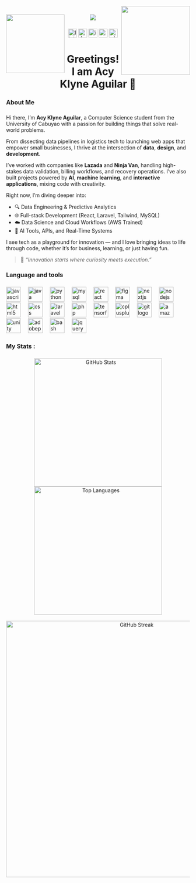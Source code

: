 <img align="right" height="188" src="https://user-images.githubusercontent.com/74038190/212748830-4c709398-a386-4761-84d7-9e10b98fbe6e.gif"  />

###

<img align="left" height="160" src="https://user-images.githubusercontent.com/74038190/214644152-52f47eb3-5e31-4f47-8758-05c9468d5596.gif"  />

###

<div align="center">
  <img src="https://visitor-badge.laobi.icu/badge?page_id=acyklyne.acyklyne&"  />
</div>

###

<div align="center">
  <img src="https://img.shields.io/static/v1?message=LinkedIn&logo=linkedin&label=&color=0077B5&logoColor=white&labelColor=&style=flat" height="24" alt="linkedin logo"  />
  <img src="https://img.shields.io/static/v1?message=Facebook&logo=facebook&label=&color=1877F2&logoColor=white&labelColor=&style=flat" height="24" alt="facebook logo"  />
  <img src="https://img.shields.io/static/v1?message=Instagram&logo=instagram&label=&color=E4405F&logoColor=white&labelColor=&style=flat" height="24" alt="instagram logo"  />
  <img src="https://img.shields.io/static/v1?message=Gmail&logo=gmail&label=&color=D14836&logoColor=white&labelColor=&style=flat" height="24" alt="gmail logo"  />
  <img src="https://img.shields.io/static/v1?message=Whatsapp&logo=whatsapp&label=&color=25D366&logoColor=white&labelColor=&style=flat" height="24" alt="whatsapp logo"  />
</div>

###

<h1 align="center">Greetings! I am Acy Klyne Aguilar 👋</h1>

###

<h3 align="left">About Me</h3>

###

Hi there, I’m **Acy Klyne Aguilar**, a Computer Science student from the University of Cabuyao with a passion for building things that solve real-world problems.

From dissecting data pipelines in logistics tech to launching web apps that empower small businesses, I thrive at the intersection of **data**, **design**, and **development**.

I’ve worked with companies like **Lazada** and **Ninja Van**, handling high-stakes data validation, billing workflows, and recovery operations. I’ve also built projects powered by **AI**, **machine learning**, and **interactive applications**, mixing code with creativity.

Right now, I’m diving deeper into:
- 🔍 Data Engineering & Predictive Analytics  
- 🌐 Full-stack Development (React, Laravel, Tailwind, MySQL)  
- ☁️ Data Science and Cloud Workflows (AWS Trained)  
- 🤖 AI Tools, APIs, and Real-Time Systems  

I see tech as a playground for innovation — and I love bringing ideas to life through code, whether it’s for business, learning, or just having fun.

> 🧠 *“Innovation starts where curiosity meets execution.”*

###

<h3 align="left">Language and tools</h3>

###

<div align="left">
  <img src="https://skillicons.dev/icons?i=js" height="40" alt="javascript logo"  />
  <img width="12" />
  <img src="https://cdn.jsdelivr.net/gh/devicons/devicon/icons/java/java-original.svg" height="40" alt="java logo"  />
  <img width="12" />
  <img src="https://cdn.jsdelivr.net/gh/devicons/devicon/icons/python/python-original.svg" height="40" alt="python logo"  />
  <img width="12" />
  <img src="https://cdn.jsdelivr.net/gh/devicons/devicon/icons/mysql/mysql-original.svg" height="40" alt="mysql logo"  />
  <img width="12" />
  <img src="https://cdn.jsdelivr.net/gh/devicons/devicon/icons/react/react-original.svg" height="40" alt="react logo"  />
  <img width="12" />
  <img src="https://cdn.jsdelivr.net/gh/devicons/devicon/icons/figma/figma-original.svg" height="40" alt="figma logo"  />
  <img width="12" />
  <img src="https://cdn.jsdelivr.net/gh/devicons/devicon/icons/nextjs/nextjs-original.svg" height="40" alt="nextjs logo"  />
  <img width="12" />
  <img src="https://cdn.jsdelivr.net/gh/devicons/devicon/icons/nodejs/nodejs-original.svg" height="40" alt="nodejs logo"  />
  <img width="12" />
  <img src="https://cdn.jsdelivr.net/gh/devicons/devicon/icons/html5/html5-original.svg" height="40" alt="html5 logo"  />
  <img width="12" />
  <img src="https://cdn.jsdelivr.net/gh/devicons/devicon/icons/css3/css3-original.svg" height="40" alt="css logo"  />
  <img width="12" />
  <img src="https://cdn.jsdelivr.net/gh/devicons/devicon/icons/laravel/laravel-original.svg" height="40" alt="laravel logo"  />
  <img width="12" />
  <img src="https://cdn.jsdelivr.net/gh/devicons/devicon/icons/php/php-original.svg" height="40" alt="php logo"  />
  <img width="12" />
  <img src="https://cdn.jsdelivr.net/gh/devicons/devicon/icons/tensorflow/tensorflow-original.svg" height="40" alt="tensorflow logo"  />
  <img width="12" />
  <img src="https://cdn.jsdelivr.net/gh/devicons/devicon/icons/cplusplus/cplusplus-original.svg" height="40" alt="cplusplus logo"  />
  <img width="12" />
  <img src="https://skillicons.dev/icons?i=git" height="40" alt="git logo"  />
  <img width="12" />
  <img src="https://skillicons.dev/icons?i=aws" height="40" alt="amazonwebservices logo"  />
  <img width="12" />
  <img src="https://cdn.jsdelivr.net/gh/devicons/devicon/icons/unity/unity-original.svg" height="40" alt="unity logo"  />
  <img width="12" />
  <img src="https://skillicons.dev/icons?i=ps" height="40" alt="adobephotoshop logo"  />
  <img width="12" />
  <img src="https://skillicons.dev/icons?i=bash" height="40" alt="bash logo"  />
  <img width="12" />
  <img src="https://cdn.jsdelivr.net/gh/devicons/devicon/icons/jquery/jquery-original.svg" height="40" alt="jquery logo"  />
</div>

###

<h3 align="left">My Stats :</h3>

###

<div align="center">
  <img src="https://github-readme-stats.vercel.app/api?username=acyklyne&hide_title=false&hide_rank=true&show_icons=true&include_all_commits=true&count_private=true&disable_animations=false&theme=dark&locale=en&hide_border=false" width="350" alt="GitHub Stats" />
  <img src="https://github-readme-stats.vercel.app/api/top-langs?username=acyklyne&layout=compact&card_width=400&langs_count=5&theme=dark&hide_border=false" width="350" alt="Top Languages" />
</div>

<br>

<div align="center">
  <img src="https://streak-stats.demolab.com?user=acyklyne&locale=en&mode=daily&theme=dark&hide_border=false&border_radius=5&date_format=n/j%5B/Y%5D" width="700" alt="GitHub Streak" />
</div>

###
